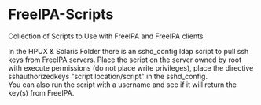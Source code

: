 # FreeIPA-Scripts
Collection of Scripts to Use with FreeIPA and FreeIPA clients

In the HPUX & Solaris Folder there is an sshd_config ldap script to pull ssh keys from FreeIPA servers. 
Place the script on the server owned by root with execute permissions (do not place write privileges), 
place the directive sshauthorizedkeys "script location/script" in the sshd_config.  
You can also run the script with a username and see if it will return the key(s) from FreeIPA.

